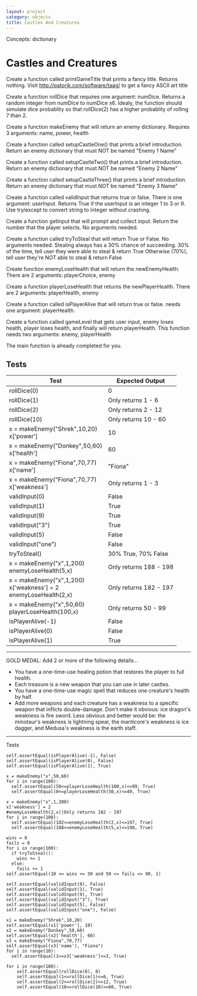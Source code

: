 ```yaml
---
layout: project
category: objects
title: Castles And Creatures
---
```

Concepts: dictionary

# Castles and Creatures

Create a function called printGameTitle that prints a fancy title. Returns nothing. Visit http://patorjk.com/software/taag/ to get a fancy ASCII art title

Create a function rollDice that requires one argument: numDice. Returns a random integer from numDice to numDice x6. Idealy, the function should simulate dice probablity so that rollDice(2) has a higher probablity of rolling 7 than 2.

Create a function makeEnemy that will return an enemy dictionary. Requires 3 arguments: name, power, health


Create a function called setupCastleOne() that prints a brief introduction. Return an enemy dictionary that must NOT be named "Enemy 1 Name"

Create a function called setupCastleTwo() that prints a brief introduction. Return an enemy dictionary that must NOT be named "Enemy 2 Name"

Create a function called setupCastleThree() that prints a brief introduction. Return an enemy dictionary that must NOT be named "Enemy 3 Name"

Create a function called validInput that returns true or false. There is one argument: userInput. Returns True if the userInput is an integer 1 to 3 or 9. Use try/except to convert string to integer without crashing.

Create a function getInput that will prompt and collect input. Return the number that the player selects.
No arguments needed.

Create a function called tryToSteal that will return True or False. No arguments needed. Stealing always has a 30% chance of succeeding.
30% of the time, tell user they were able to steal & return True
Otherwise (70%), tell user they're NOT able to steal & return False


Create function enemyLoseHealth that will return the newEnemyHealth.
There are 2 arguments: playerChoice, enemy

Create a function playerLoseHealth that returns the newPlayerHealth.
There are 2 arguments: playerHealth, enemy

Create a function called isPlayerAlive that will return true or false. needs one argument: playerHealth.

Create a function called gameLevel that gets user input, enemy loses health, player loses health, and finally will return playerHealth. This function needs two arguments: enemy, playerHealth

The main function is already completed for you.

## Tests

|Test|Expected Output|
|--|--|
|rollDice(0)| 0 |
|rollDice(1)| Only returns 1 - 6 |
|rollDice(2)| Only returns 2 - 12 |
|rollDice(10)| Only returns 10 - 60 |
|x = makeEnemy("Shrek",10,20)<br>x['power']|10|
|x = makeEnemy("Donkey",50,60)<br>x['health']|60|
|x = makeEnemy("Fiona",70,77)<br>x['name']|"Fiona"|
|x = makeEnemy("Fiona",70,77)<br>x['weakness']|Only returns 1 - 3|
|validInput(0)| False |
|validInput(1)| True |
|validInput(9)| True |
|validInput("3")| True |
|validInput(5)| False |
|validInput("one")| False |
|tryToSteal()| 30% True, 70% False |
|x = makeEnemy("x",1,200)<br>enemyLoseHealth(5,x)|Only returns 188 - 198|
|x = makeEnemy("x",1,200)<br>x['weakness'] = 2<br>enemyLoseHealth(2,x)|Only returns 182 - 197|
|x = makeEnemy("x",50,60)<br>playerLoseHealth(100,x)|Only returns 50 - 99|
|isPlayerAlive(-1)|False|
|isPlayerAlive(0)|False|
|isPlayerAlive(1)|True|

-------

GOLD MEDAL: Add 2 or more of the following details...
  - You have a one-time-use healing potion that restores the player to full health.
  - Each treasure is a new weapon that you can use in later castles.
  - You have a one-time-use magic spell that reduces one creature's health by half.
  - Add more weapons and each creature has a weakness to a specific weapon that inflicts double-damage. Don't make it obvious: ice dragon's weakness is fire sword. Less obvious and better would be: the minotaur's weakness is lightning spear, the manticore's weakness is ice dagger, and Medusa's weakness is the earth staff.


-------

Tests
```
self.assertEqual(isPlayerAlive(-1), False)
self.assertEqual(isPlayerAlive(0), False)
self.assertEqual(isPlayerAlive(1), True)

x = makeEnemy("x",50,60)
for i in range(100):
  self.assertEqual(50<=playerLoseHealth(100,x)<=99, True)
  self.assertEqual(0<=playerLoseHealth(50,x)<=49, True)

x = makeEnemy("x",1,200)
x['weakness'] = 2
#enemyLoseHealth(2,x)|Only returns 182 - 197
for i in range(100):
  self.assertEqual(182<=enemyLoseHealth(2,x)<=197, True)
  self.assertEqual(188<=enemyLoseHealth(5,x)<=198, True)

wins = 0
fails = 0
for i in range(100):
  if tryToSteal():
    wins += 1
  else:
    fails += 1
self.assertEqual(10 <= wins <= 50 and 50 <= fails <= 90, 1)

self.assertEqual(validInput(0), False)
self.assertEqual(validInput(1), True)
self.assertEqual(validInput(9), True)
self.assertEqual(validInput("3"), True)
self.assertEqual(validInput(5), False)
self.assertEqual(validInput("one"), False)

x1 = makeEnemy("Shrek",10,20)
self.assertEqual(x1['power'], 10)
x2 = makeEnemy("Donkey",50,60)
self.assertEqual(x2['health'], 60)
x3 = makeEnemy("Fiona",70,77)
self.assertEqual(x3['name'], "Fiona")
for i in range(10):
  self.assertEqual(1<=x3['weakness']<=3, True)

for i in range(100):
    self.assertEqual(rollDice(0), 0)
    self.assertEqual(1<=rollDice(1)<=6, True)
    self.assertEqual(2<=rollDice(2)<=12, True)
    self.assertEqual(10<=rollDice(10)<=60, True)
```
